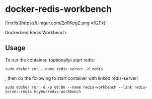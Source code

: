 # docker-redis-workbench
![redis](https://i.imgur.com/2o0KogZ.png =520x)

Dockerized Redis Workbench.

## Usage

To run the container, (optionally) start redis:

```
sudo docker run --name redis-server -d redis
```

, then do the following to start container with linked redis-server:

```
sudo docker run -d -p 80:80 --name redis-workbench --link redis-server:redis kcyeu/redis-workbench
```

